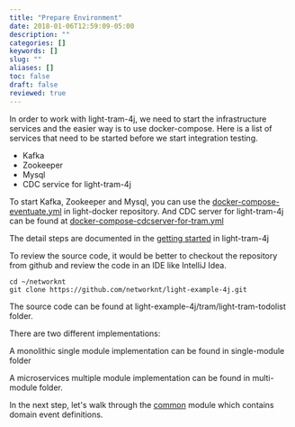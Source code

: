 ```yaml
---
title: "Prepare Environment"
date: 2018-01-06T12:59:09-05:00
description: ""
categories: []
keywords: []
slug: ""
aliases: []
toc: false
draft: false
reviewed: true
---
```


In order to work with light-tram-4j, we need to start the infrastructure services and the easier
way is to use docker-compose. Here is a list of services that need to be started before we start
integration testing. 

* Kafka
* Zookeeper
* Mysql
* CDC service for light-tram-4j


To start Kafka, Zookeeper and Mysql, you can use the [docker-compose-eventuate.yml][] in light-docker
repository. And CDC server for light-tram-4j can be found at [docker-compose-cdcserver-for-tram.yml][] 

The detail steps are documented in the [getting started] in light-tram-4j

To review the source code, it would be better to checkout the repository from github and review
the code in an IDE like IntelliJ Idea.

```
cd ~/networknt
git clone https://github.com/networknt/light-example-4j.git
```

The source code can be found at light-example-4j/tram/light-tram-todolist folder.

There are two different implementations: 

A monolithic single module implementation can be found in single-module folder

A microservices multiple module implementation can be found in multi-module folder.

In the next step, let's walk through the [common][] module which contains domain event definitions.


[docker-compose-eventuate.yml]: https://github.com/networknt/light-docker/blob/master/docker-compose-eventuate.yml
[docker-compose-cdcserver-for-tram.yml]: https://github.com/networknt/light-docker/blob/master/docker-compose-cdcserver-for-tram.yml
[getting started]: /getting-started/light-tram-4j/
[common]: /tutorial/tram/todo-list/common/

